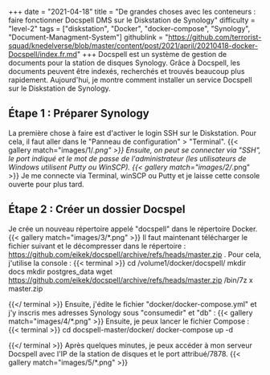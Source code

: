 +++
date = "2021-04-18"
title = "De grandes choses avec les conteneurs : faire fonctionner Docspell DMS sur le Diskstation de Synology"
difficulty = "level-2"
tags = ["diskstation", "Docker", "docker-compose", "Synology", "Document-Managment-System"]
githublink = "https://github.com/terrorist-squad/knedelverse/blob/master/content/post/2021/april/20210418-docker-Docspell/index.fr.md"
+++
Docspell est un système de gestion de documents pour la station de disques Synology. Grâce à Docspell, les documents peuvent être indexés, recherchés et trouvés beaucoup plus rapidement. Aujourd'hui, je montre comment installer un service Docspell sur le Diskstation de Synology.
## Étape 1 : Préparer Synology
La première chose à faire est d'activer le login SSH sur le Diskstation. Pour cela, il faut aller dans le "Panneau de configuration" > "Terminal".
{{< gallery match="images/1/*.png" >}}
Ensuite, on peut se connecter via "SSH", le port indiqué et le mot de passe de l'administrateur (les utilisateurs de Windows utilisent Putty ou WinSCP).
{{< gallery match="images/2/*.png" >}}
Je me connecte via Terminal, winSCP ou Putty et je laisse cette console ouverte pour plus tard.
## Étape 2 : Créer un dossier Docspel
Je crée un nouveau répertoire appelé "docspell" dans le répertoire Docker.
{{< gallery match="images/3/*.png" >}}
Il faut maintenant télécharger le fichier suivant et le décompresser dans le répertoire : https://github.com/eikek/docspell/archive/refs/heads/master.zip . Pour cela, j'utilise la console :
{{< terminal >}}
cd /volume1/docker/docspell/
mkdir docs
mkdir postgres_data
wget https://github.com/eikek/docspell/archive/refs/heads/master.zip 
/bin/7z x master.zip

{{</ terminal >}}
Ensuite, j'édite le fichier "docker/docker-compose.yml" et j'y inscris mes adresses Synology sous "consumedir" et "db" :
{{< gallery match="images/4/*.png" >}}
Ensuite, je peux lancer le fichier Compose :
{{< terminal >}}
cd docspell-master/docker/
docker-compose up -d

{{</ terminal >}}
Après quelques minutes, je peux accéder à mon serveur Docspell avec l'IP de la station de disques et le port attribué/7878.
{{< gallery match="images/5/*.png" >}}
